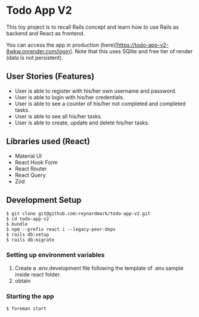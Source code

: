 # Todo App V2

This toy project is to recall Rails concept and learn how to use Rails as backend and React as frontend.

You can access the app in production (here)[https://todo-app-v2-8wkw.onrender.com/login]. Note that this uses SQlite and free tier of render (data is not persistent).

## User Stories (Features)

- User is able to register with his/her own username and password.
- User is able to login with his/her credentials.
- User is able to see a counter of his/her not completed and completed tasks.
- User is able to see all his/her tasks.
- User is able to create, update and delete his/her tasks.

## Libraries used (React)

- Material UI
- React Hook Form
- React Router
- React Query
- Zod

## Development Setup

```
$ git clone git@github.com:reynardmark/todo-app-v2.git
$ cd todo-app-v2
$ bundle
$ npm --prefix react i --legacy-peer-deps
$ rails db:setup
$ rails db:migrate
```

### Setting up environment variables

1. Create a .env.development file following the template of .env.sample inside react folder.
2. obtain

### Starting the app

```
$ foreman start
```
